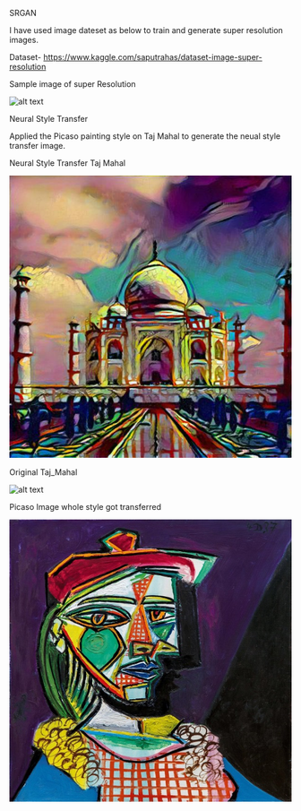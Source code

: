 SRGAN


I have used image dateset as below to train and generate super resolution images.

Dataset- https://www.kaggle.com/saputrahas/dataset-image-super-resolution


Sample image of super Resolution

![alt text](https://github.com/Balmukund151/EVA4Phase2/blob/master/Assignment-8/SR-Output-Images-Comparsion/epoch_5_index_1.png)



Neural Style Transfer

Applied the Picaso painting style on Taj Mahal to generate the neual style transfer image.

Neural Style Transfer Taj Mahal

![alt text](https://github.com/Balmukund151/EVA4Phase2/blob/master/Assignment-8/Taj_Mahal_Neural_Style.jpg)

Original Taj_Mahal

![alt text](https://github.com/Balmukund151/EVA4Phase2/blob/master/Assignment-8/Taj_Mahal.jpg)

Picaso Image whole style got transferred

![alt text](https://github.com/Balmukund151/EVA4Phase2/blob/master/Assignment-8/picaso.jpg)
